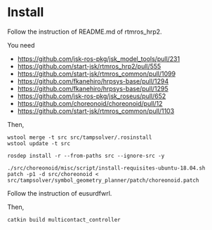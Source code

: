 # Install
Follow the instruction of README.md of rtmros_hrp2.

You need

- https://github.com/jsk-ros-pkg/jsk_model_tools/pull/231
- https://github.com/start-jsk/rtmros_hrp2/pull/555
- https://github.com/start-jsk/rtmros_common/pull/1099
- https://github.com/fkanehiro/hrpsys-base/pull/1294
- https://github.com/fkanehiro/hrpsys-base/pull/1295
- https://github.com/jsk-ros-pkg/jsk_roseus/pull/652
- https://github.com/choreonoid/choreonoid/pull/12
- https://github.com/start-jsk/rtmros_common/pull/1103

Then,

```
wstool merge -t src src/tampsolver/.rosinstall
wstool update -t src
```

```
rosdep install -r --from-paths src --ignore-src -y
```

```
./src/choreonoid/misc/script/install-requisites-ubuntu-18.04.sh
patch -p1 -d src/choreonoid < src/tampsolver/symbol_geometry_planner/patch/choreonoid.patch
```

Follow the instruction of eusurdfwrl.

Then,

```
catkin build multicontact_controller
```